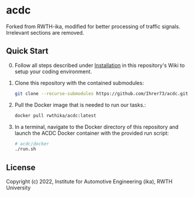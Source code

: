 # acdc
Forked from RWTH-ika, modified for better processing of traffic signals. Irrelevant sections are removed. 

## Quick Start

0. Follow all steps described under [Installation](https://github.com/ika-rwth-aachen/acdc/wiki#installations) in this repository's Wiki to setup your coding environment.

1. Clone this repository with the contained submodules:
    ```bash
    git clone --recurse-submodules https://github.com/Ihrer73/acdc.git
    ```

2. Pull the Docker image that is needed to run our tasks.:
    ```bash
    docker pull rwthika/acdc:latest
    ```

3. In a terminal, navigate to the Docker directory of this repository and launch the ACDC Docker container with the provided run script:
    ```bash
    # acdc/docker
    ./run.sh
    ```

## License

Copyright (c) 2022, Institute for Automotive Engineering (ika), RWTH University
